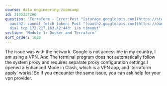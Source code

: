 ```yaml
---
course: data-engineering-zoomcamp
id: 31053272e0
question: 'Terraform - Error:Post "[storage.googleapis.com](https://storage.googleapis.com/storage/v1/b?alt=json&prettyPrint=false&project=coherent-ascent-379901":)
  oauth2: cannot fetch token: Post "[oauth2.googleapis.com](https://oauth2.googleapis.com/token":)
  dial tcp 172.217.163.42:443: i/o timeout'
section: 'Module 1: Docker and Terraform'
sort_order: 1620
---
```


The issue was with the network. Google is not accessible in my country, I am using a VPN. And The terminal program does not automatically follow the system proxy and requires separate proxy configuration settings.I opened a Enhanced Mode in Clash, which is a VPN app, and 'terraform apply' works! So if you encounter the same issue, you can ask help for your vpn provider.

